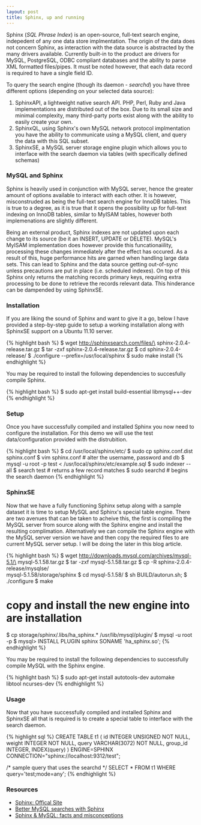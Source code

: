 ```yaml
---
layout: post
title: Sphinx, up and running
---
```


Sphinx (*SQL Phrase Index*) is an open-source, full-text search engine, indepedent of any one data store implmentation.
The origin of the data does not concern Sphinx, as interaction with the data source is abstracted by the many drivers available.
Currently built-in to the product are drivers for MySQL, PostgreSQL, ODBC compliant databases and the ability to parse XML formatted files/pipes.
It must be noted however, that each data record is required to have a single field ID.

To query the search engine (though its daemon - *searchd*) you have three different options (depending on your selected data source):

1. SphinxAPI, a lightweight native search API. PHP, Perl, Ruby and Java implementations are distributed out of the box. Due to its small size and minimal complexity, many third-party ports exist along with the ability to easily create your own.
2. SphinxQL, using Sphinx's own MySQL network protocol implmentation you have the ability to communicate using a MySQL client, and query the data with this SQL subset.
3. SphinxSE, a MySQL server storage engine plugin which allows you to interface with the search daemon via tables (with specifically defined schemas)

### MySQL and Sphinx

Sphinx is heavily used in conjunction with MySQL server, hence the greater amount of options available to interact with each other.
It is however, misconstruded as being the full-text search engine for InnoDB tables.
This is true to a degree, as it is true that it opens the possibility up for full-text indexing on InnoDB tables, similar to MyISAM tables, however both implemenations are slightly different.

Being an external product, Sphinx indexes are not updated upon each change to its source (be it an INSERT, UPDATE or DELETE).
MySQL's MyISAM implementation does however provide this funcationaiility, processing these changes immediately after the effect has occured.
As a result of this, huge performance hits are garned when handling large data sets.
This can lead to Sphinx and the data source getting out-of-sync unless precautions are put in place (i.e. scheduled indexes).
On top of this Sphinx only returns the matching records primary keys, requiring extra processing to be done to retrieve the records relevant data.
This hinderance can be dampended by using SphinxSE.

### Installation

If you are liking the sound of Sphinx and want to give it a go, below I have provided a step-by-step guide to setup a working installation along with SphinxSE support on a Ubuntu 11.10 server.

{% highlight bash %}
$ wget http://sphinxsearch.com/files/\
  sphinx-2.0.4-release.tar.gz
$ tar -zxf sphinx-2.0.4-release.tar.gz
$ cd sphinx-2.0.4-release/
$ ./configure --prefix=/usr/local/sphinx
$ sudo make install
{% endhighlight %}

You may be required to install the following dependencies to succesfully compile Sphinx.

{% highlight bash %}
$ sudo apt-get install build-essential libmysql++-dev
{% endhighlight %}

### Setup

Once you have successfully compiled and installed Sphinx you now need to configure the installation.
For this demo we will use the test data/configuration provided with the distrubition.

{% highlight bash %}
$ cd /usr/local/sphinx/etc/
$ sudo cp sphinx.conf.dist sphinx.conf
$ vim sphinx.conf # alter the username, password and db
$ mysql -u root -p test < /usr/local/sphinx/etc/example.sql 
$ sudo indexer --all
$ search test # returns a few record matches
$ sudo searchd  # begins the search daemon
{% endhighlight %}

### SphinxSE

Now that we have a fully functioning Sphinx setup along with a sample dataset it is time to setup MySQL and Sphinx's special table engine.
There are two avenues that can be taken to acheive this, the first is compiling the MySQL server from source along with the Sphinx engine and install the resulting complimation. 
Alternatively we can compile the Sphinx engine with the MySQL server version we have and then copy the required files to are current MySQL server setup.
I will be doing the later in this blog article.

{% highlight bash %}
$ wget http://downloads.mysql.com/archives/mysql-5.1/\
  mysql-5.1.58.tar.gz
$ tar -zxf mysql-5.1.58.tar.gz
$ cp -R sphinx-2.0.4-release/mysqlse/ \
  mysql-5.1.58/storage/sphinx
$ cd mysql-5.1.58/
$ sh BUILD/autorun.sh;
$ ./configure
$ make
# copy and install the new engine into are installation
$ cp storage/sphinx/.libs/ha_sphinx.* /usr/lib/mysql/plugin/
$ mysql -u root -p
$ mysql> INSTALL PLUGIN sphinx SONAME 'ha_sphinx.so';
{% endhighlight %}

You may be required to install the following dependencies to successfully compile MySQL with the Sphinx engine.

{% highlight bash %}
$ sudo apt-get install autotools-dev automake \
  libtool ncurses-dev
{% endhighlight %}

### Usage

Now that you have successfully compiled and installed Sphinx and SphinxSE all that is required is to create a special table to interface with the search daemon.

{% highlight sql %}
CREATE TABLE t1
(
  id          INTEGER UNSIGNED NOT NULL,
  weight      INTEGER NOT NULL,
  query       VARCHAR(3072) NOT NULL,
  group_id    INTEGER,
  INDEX(query)
) ENGINE=SPHINX CONNECTION="sphinx://localhost:9312/test";

/* sample query that uses the searchd */
SELECT * FROM t1 WHERE query='test;mode=any';
{% endhighlight %}

### Resources

* [Sphinx: Offical Site](http://sphinxsearch.com/)
* [Better MySQL searches with Sphinx](http://www.ibm.com/developerworks/opensource/library/os-sphinx/)
* [Sphinx & MySQL: facts and misconceptions](http://code.openark.org/blog/mysql/sphinx-mysql-facts-and-misconception)